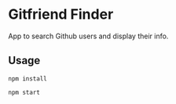 # Gitfriend Finder

App to search Github users and display their info.

## Usage

```
npm install
```
```
npm start
```
